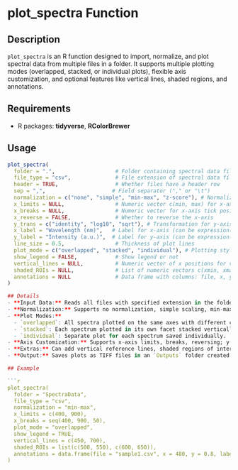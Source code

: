 # plot_spectra Function

## Description  
`plot_spectra` is an R function designed to import, normalize, and plot spectral data from multiple files in a folder. It supports multiple plotting modes (overlapped, stacked, or individual plots), flexible axis customization, and optional features like vertical lines, shaded regions, and annotations.

## Requirements  
- R packages: **tidyverse**, **RColorBrewer**

## Usage  

```r
plot_spectra(
  folder = ".",                   # Folder containing spectral data files
  file_type = "csv",              # File extension of spectral data files
  header = TRUE,                  # Whether files have a header row
  sep = ",",                     # Field separator ("," or "\t")
  normalization = c("none", "simple", "min-max", "z-score"), # Normalization method for intensities
  x_limits = NULL,                # Numeric vector c(min, max) for x-axis limits
  x_breaks = NULL,                # Numeric vector for x-axis tick positions
  x_reverse = FALSE,              # Whether to reverse the x-axis
  y_trans = c("identity", "log10", "sqrt"), # Transformation for y-axis scale
  x_label = "Wavelength (nm)",   # Label for x-axis (can be expression())
  y_label = "Intensity (a.u.)",  # Label for y-axis (can be expression())
  line_size = 0.5,                # Thickness of plot lines
  plot_mode = c("overlapped", "stacked", "individual"), # Plotting style
  show_legend = FALSE,            # Show legend or not
  vertical_lines = NULL,          # Numeric vector of x positions for vertical dashed lines
  shaded_ROIs = NULL,             # List of numeric vectors c(xmin, xmax) for shaded regions
  annotations = NULL              # Data frame with columns: file, x, y, label for text annotations
)

## Details  
- **Input Data:** Reads all files with specified extension in the folder.  
- **Normalization:** Supports no normalization, simple scaling, min-max, and z-score normalization.  
- **Plot Modes:**  
  - `overlapped`: All spectra plotted on the same axes with different colors.  
  - `stacked`: Each spectrum plotted in its own facet stacked vertically with free y-axis scales.  
  - `individual`: Separate plot for each spectrum saved individually.  
- **Axis Customization:** Supports x-axis limits, breaks, reversing; y-axis transformations (identity, log10, sqrt).  
- **Extras:** Can add vertical reference lines, shaded regions of interest, and text annotations linked to each spectrum.  
- **Output:** Saves plots as TIFF files in an `Outputs` folder created in the working directory.

## Example  

```r
plot_spectra(
  folder = "SpectraData",
  file_type = "csv",
  normalization = "min-max",
  x_limits = c(400, 900),
  x_breaks = seq(400, 900, 50),
  plot_mode = "overlapped",
  show_legend = TRUE,
  vertical_lines = c(450, 700),
  shaded_ROIs = list(c(500, 550), c(600, 650)),
  annotations = data.frame(file = "sample1.csv", x = 480, y = 0.8, label = "Peak A")
)
